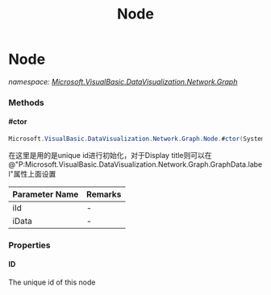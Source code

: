 ﻿---
title: Node
---

# Node
_namespace: [Microsoft.VisualBasic.DataVisualization.Network.Graph](N-Microsoft.VisualBasic.DataVisualization.Network.Graph.html)_



### Methods

#### #ctor
```csharp
Microsoft.VisualBasic.DataVisualization.Network.Graph.Node.#ctor(System.String,Microsoft.VisualBasic.DataVisualization.Network.Graph.NodeData)
```
在这里是用的是unique id进行初始化，对于Display title则可以在@"P:Microsoft.VisualBasic.DataVisualization.Network.Graph.GraphData.label"属性上面设置

|Parameter Name|Remarks|
|--------------|-------|
|iId|-|
|iData|-|




### Properties

#### ID
The unique id of this node

